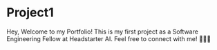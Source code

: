 ﻿# Project1
Hey, Welcome to my Portfolio!
This is my first project as a Software Engineering Fellow at Headstarter AI.
Feel free to connect with me! 👩🏾‍💻
